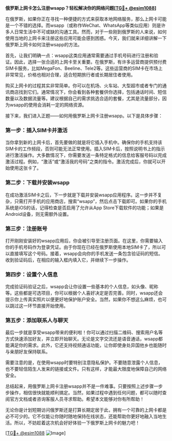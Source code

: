 **俄罗斯上网卡怎么注册wsapp？轻松解决你的网络问题[[TG💪+ @esim1088](https://t.me/s/esim1088)]**

在俄罗斯，如果你正在寻找一种便捷的方式来获取本地网络服务，那么上网卡可能是一个不错的选择。而wsapp（或称作WeChat、WhatsApp等类似应用）则是许多人日常生活中不可或缺的沟通工具。然而，对于一些刚到俄罗斯的人来说，如何使用当地的上网卡来注册这些应用可能会感到困惑。今天，我们就来详细讲解一下俄罗斯上网卡如何注册wsapp的方法。

首先，让我们明确一点：wsapp这类应用通常需要通过手机号码进行注册和验证。因此，选择一张合适的上网卡至关重要。在俄罗斯，有许多运营商提供预付费SIM卡服务，比如MegaFon、Beeline、Tele2等。这些运营商的SIM卡在市场上非常常见，价格也相对合理，适合短期旅行者或长期居住者使用。

购买上网卡的过程其实非常简单。你可以在机场、火车站、大型超市或者专门的通讯商店找到它们。通常情况下，你会看到各种套餐供你选择，包括通话时间、短信数量以及数据流量等。建议根据自己的需求挑选合适的套餐，尤其是流量部分，因为wsapp的使用会消耗一定的网络资源。

接下来，我们进入正题——如何用俄罗斯上网卡注册wsapp。以下是具体步骤：

### 第一步：插入SIM卡并激活

当你拿到新的上网卡后，首先要做的就是将它插入手机中。确保你的手机支持该SIM卡的工作频段，否则可能无法正常使用。插入SIM卡后，按照说明书上的指示进行激活操作。大多数情况下，你需要发送一条特定格式的信息给客服号码以完成激活过程。例如，“激活”或“激活我的号码”之类的指令。激活完成后，你就可以开始使用这张卡了。

### 第二步：下载并安装wsapp

在成功激活SIM卡之后，下一步就是下载并安装wsapp应用程序。这一步并不复杂，只需打开手机的应用商店，搜索“wsapp”，然后点击下载即可。如果你的手机系统是iOS的话，记得检查是否启用了允许从App Store下载软件的功能；如果是Android设备，则无需额外设置。

### 第三步：注册账号

打开刚刚安装好的wsapp应用后，你会被引导至注册页面。在这里，你需要输入你的手机号码作为登录凭证。由于你现在已经在俄罗斯使用本地SIM卡了，所以可以直接填写这个号码。接着，wsapp会向你的手机发送一条包含验证码的短信。收到验证码后，在相应的输入框内填入它，并继续下一步操作。

### 第四步：设置个人信息

完成验证码验证之后，wsapp会让你设置一些基本的个人信息，如头像、昵称等。这些都是可选项目，你可以根据个人喜好决定是否完善。同时，wsapp还会提示你上传真实照片以便更好地保护账户安全。当然，如果你不想这么麻烦，也可以跳过这一环节直接开始使用。

### 第五步：添加联系人与聊天

最后一步就是享受wsapp带来的便利啦！你可以通过扫描二维码、搜索用户名等方式快速添加好友，并立即开始聊天。无论是文字交流还是语音通话，wsapp都能满足你的需求。此外，它还支持视频通话功能，让你即使身处异国他乡也能随时与亲朋好友保持联系。

需要注意的是，在使用wsapp时要特别注意隐私保护。不要随意泄露个人信息，也不要轻信陌生人发来的链接或文件。只有这样，才能最大限度地保障自己的网络安全。

总结起来，用俄罗斯上网卡注册wsapp并不是一件难事。只要按照上述步骤一步步操作，相信很快就能顺利搞定。当然，如果过程中遇到任何问题，都可以随时查阅官方文档或者咨询客服人员寻求帮助。希望本文能够对你有所帮助！

无论你是计划短期访问俄罗斯还是打算长期定居于此，拥有一个可靠的上网卡都是必不可少的。它不仅能让你随时随地保持在线状态，还能帮助你更好地融入当地生活。所以，不妨趁着这次机会好好体验一下俄罗斯上网卡的魅力吧！

[[TG💪+ @esim1088](https://t.me/s/esim1088) ![Image](https://i.postimg.cc/4NQfJmqS/Snipaste-2025-05-13-00-14-12.png)]